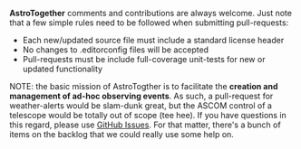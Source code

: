 **AstroTogether** comments and contributions are always welcome.  Just note that a few simple rules need to be followed when submitting pull-requests:

* Each new/updated source file must include a standard license header
* No changes to .editorconfig files will be accepted
* Pull-requests must be include full-coverage unit-tests for new or updated functionality
 
NOTE: the basic mission of AstroTogther is to facilitate the **creation and management of ad-hoc observing events**.  As such, a pull-request for weather-alerts would be slam-dunk great, but the ASCOM control of a telescope would be totally out of scope (tee hee).  If you have questions in this regard, please use <a href="https://github.com/squideyes/AstroTogether/issues" target="_blank">GitHub Issues</a>.  For that matter, there's a bunch of items on the backlog that we could really use some help on.